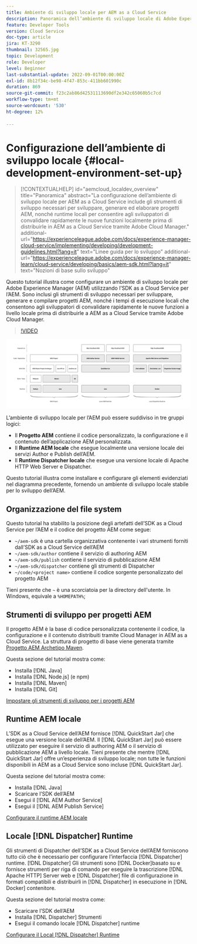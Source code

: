 ```yaml
---
title: Ambiente di sviluppo locale per AEM as a Cloud Service
description: Panoramica dell’ambiente di sviluppo locale di Adobe Experience Manager (AEM).
feature: Developer Tools
version: Cloud Service
doc-type: article
jira: KT-3290
thumbnail: 32565.jpg
topic: Development
role: Developer
level: Beginner
last-substantial-update: 2022-09-01T00:00:00Z
exl-id: 8b12f34c-be98-4f47-853c-411bb601990c
duration: 869
source-git-commit: f23c2ab86d42531113690df2e342c65060b5c7cd
workflow-type: tm+mt
source-wordcount: '530'
ht-degree: 12%

---
```


# Configurazione dell’ambiente di sviluppo locale {#local-development-environment-set-up}

>[!CONTEXTUALHELP]
>id="aemcloud_localdev_overview"
>title="Panoramica"
>abstract="La configurazione dell’ambiente di sviluppo locale per AEM as a Cloud Service include gli strumenti di sviluppo necessari per sviluppare, generare ed elaborare progetti AEM, nonché runtime locali per consentire agli sviluppatori di convalidare rapidamente le nuove funzioni localmente prima di distribuirle in AEM as a Cloud Service tramite Adobe Cloud Manager."
>additional-url="https://experienceleague.adobe.com/docs/experience-manager-cloud-service/implementing/developing/development-guidelines.html?lang=it" text="Linee guida per lo sviluppo"
>additional-url="https://experienceleague.adobe.com/docs/experience-manager-learn/cloud-service/developing/basics/aem-sdk.html?lang=it" text="Nozioni di base sullo sviluppo"

Questo tutorial illustra come configurare un ambiente di sviluppo locale per Adobe Experience Manager (AEM) utilizzando l’SDK as a Cloud Service per l’AEM. Sono inclusi gli strumenti di sviluppo necessari per sviluppare, generare e compilare progetti AEM, nonché i tempi di esecuzione locali che consentono agli sviluppatori di convalidare rapidamente le nuove funzioni a livello locale prima di distribuirle a AEM as a Cloud Service tramite Adobe Cloud Manager.

>[!VIDEO](https://video.tv.adobe.com/v/32565?quality=12&learn=on)

![Stack di tecnologie per l&#39;ambiente di sviluppo locale as a Cloud Service AEM](./assets/overview/aem-sdk-technology-stack.png)

L’ambiente di sviluppo locale per l’AEM può essere suddiviso in tre gruppi logici:

+ Il __Progetto AEM__ contiene il codice personalizzato, la configurazione e il contenuto dell’applicazione AEM personalizzata.
+ Il __Runtime AEM locale__ che esegue localmente una versione locale dei servizi Author e Publish dell’AEM.
+ Il __Runtime Dispatcher locale__ che esegue una versione locale di Apache HTTP Web Server e Dispatcher.

Questo tutorial illustra come installare e configurare gli elementi evidenziati nel diagramma precedente, fornendo un ambiente di sviluppo locale stabile per lo sviluppo dell’AEM.

## Organizzazione del file system

Questo tutorial ha stabilito la posizione degli artefatti dell’SDK as a Cloud Service per l’AEM e il codice del progetto AEM come segue:

+ `~/aem-sdk` è una cartella organizzativa contenente i vari strumenti forniti dall’SDK as a Cloud Service dell’AEM
+ `~/aem-sdk/author` contiene il servizio di authoring AEM
+ `~/aem-sdk/publish` contiene il servizio di pubblicazione AEM
+ `~/aem-sdk/dispatcher` contiene gli strumenti di Dispatcher
+ `~/code/<project name>` contiene il codice sorgente personalizzato del progetto AEM

Tieni presente che `~` è una scorciatoia per la directory dell&#39;utente. In Windows, equivale a `%HOMEPATH%`;

## Strumenti di sviluppo per progetti AEM

Il progetto AEM è la base di codice personalizzata contenente il codice, la configurazione e il contenuto distribuiti tramite Cloud Manager in AEM as a Cloud Service. La struttura di progetto di base viene generata tramite [Progetto AEM Archetipo Maven](https://github.com/adobe/aem-project-archetype).

Questa sezione del tutorial mostra come:

+ Installa [!DNL Java]
+ Installa [!DNL Node.js] (e npm)
+ Installa [!DNL Maven]
+ Installa [!DNL Git]

[Impostare gli strumenti di sviluppo per i progetti AEM](./development-tools.md)

## Runtime AEM locale

L’SDK as a Cloud Service dell’AEM fornisce [!DNL QuickStart Jar] che esegue una versione locale dell’AEM. Il [!DNL QuickStart Jar] può essere utilizzato per eseguire il servizio di authoring AEM o il servizio di pubblicazione AEM a livello locale. Tieni presente che mentre [!DNL QuickStart Jar] offre un’esperienza di sviluppo locale; non tutte le funzioni disponibili in AEM as a Cloud Service sono incluse [!DNL QuickStart Jar].

Questa sezione del tutorial mostra come:

+ Installa [!DNL Java]
+ Scaricare l’SDK dell’AEM
+ Esegui il [!DNL AEM Author Service]
+ Esegui il [!DNL AEM Publish Service]

[Configurare il runtime AEM locale](./aem-runtime.md)

## Locale [!DNL Dispatcher] Runtime

Gli strumenti di Dispatcher dell’SDK as a Cloud Service dell’AEM forniscono tutto ciò che è necessario per configurare l’interfaccia [!DNL Dispatcher] runtime. [!DNL Dispatcher] Gli strumenti sono [!DNL Docker]basato su e fornisce strumenti per riga di comando per eseguire la trascrizione [!DNL Apache HTTP] Server web e [!DNL Dispatcher] file di configurazione in formati compatibili e distribuirli in [!DNL Dispatcher] in esecuzione in [!DNL Docker] contenitore.

Questa sezione del tutorial mostra come:

+ Scaricare l’SDK dell’AEM
+ Installa [!DNL Dispatcher] Strumenti
+ Esegui il comando locale [!DNL Dispatcher] runtime

[Configurare il Local [!DNL Dispatcher] Runtime](./dispatcher-tools.md)
